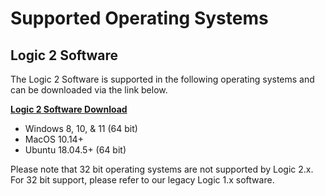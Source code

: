 # Supported Operating Systems

## Logic 2 Software

The Logic 2 Software is supported in the following operating systems and can be downloaded via the link below.

[**Logic 2 Software Download**](https://www.saleae.com/downloads/)

* Windows 8, 10, & 11 (64 bit)
* MacOS 10.14+&#x20;
* Ubuntu 18.04.5+ (64 bit)

Please note that 32 bit operating systems are not supported by Logic 2.x. For 32 bit support, please refer to our legacy Logic 1.x software.
